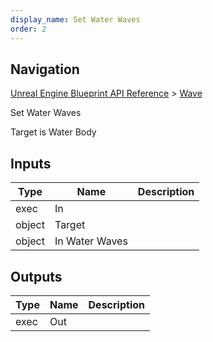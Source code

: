 ```yaml
---
display_name: Set Water Waves
order: 2
---
```

## Navigation

[Unreal Engine Blueprint API Reference](https://dev.epicgames.com/documentation/en-us/unreal-engine/BlueprintAPI) > [Wave](https://dev.epicgames.com/documentation/en-us/unreal-engine/BlueprintAPI/Wave)

Set Water Waves

Target is Water Body

## Inputs

| Type | Name | Description |
| --- | --- | --- |
| exec | In |  |
| object | Target |  |
| object | In Water Waves |  |

## Outputs

| Type | Name | Description |
| --- | --- | --- |
| exec | Out |  |
